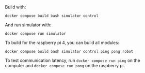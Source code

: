 Build with:
```
docker compose build bash simulator control
```
And run simulator with:
```
docker compose run simulator
```
To build for the raspberry pi 4, you can build all modules:
```
docker compose build bash simulator control ping pong robot
```

To test communication latency, run `docker compose run ping` on the computer and `docker compose run pong` on the raspberry pi.
